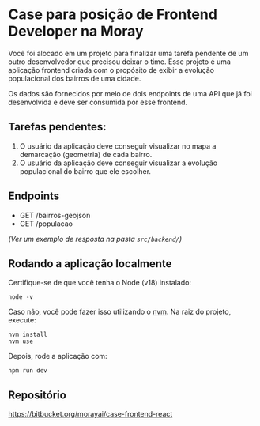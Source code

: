 # Case para posição de Frontend Developer na Moray
Você foi alocado em um projeto para finalizar uma tarefa pendente de um outro desenvolvedor que precisou deixar o time. Esse projeto é uma aplicação frontend criada com o propósito de exibir a evolução populacional dos bairros de uma cidade.

Os dados são fornecidos por meio de dois endpoints de uma API que já foi desenvolvida e deve ser consumida por esse frontend.

## Tarefas pendentes:
1. O usuário da aplicação deve conseguir visualizar no mapa a demarcação (geometria) de cada bairro.
2. O usuário da aplicação deve conseguir visualizar a evolução populacional do bairro que ele escolher.

## Endpoints
- GET /bairros-geojson
- GET /populacao

_(Ver um exemplo de resposta na pasta `src/backend/`)_

## Rodando a aplicação localmente
Certifique-se de que você tenha o Node (v18) instalado:

```
node -v
```

Caso não, você pode fazer isso utilizando o [nvm](https://github.com/nvm-sh/nvm#installing-and-updating). Na raiz do projeto, execute:

```
nvm install
nvm use
```

Depois, rode a aplicação com:

```
npm run dev
```

## Repositório
https://bitbucket.org/morayai/case-frontend-react
